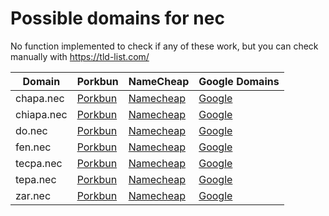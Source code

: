 # Possible domains for nec

No function implemented to check if any of these work, but you can check manually with https://tld-list.com/

| Domain | Porkbun | NameCheap | Google Domains |
|---|---|---|---|
| chapa.nec | [Porkbun](https://porkbun.com/checkout/search?prb=e814663da1&tlds=&idnLanguage=&search=search&q=chapa.nec) | [Namecheap](https://www.namecheap.com/domains/registration/results/?domain=chapa.nec) | [Google](https://domains.google.com/registrar/search?searchTerm=chapa.nec) |
| chiapa.nec | [Porkbun](https://porkbun.com/checkout/search?prb=e814663da1&tlds=&idnLanguage=&search=search&q=chiapa.nec) | [Namecheap](https://www.namecheap.com/domains/registration/results/?domain=chiapa.nec) | [Google](https://domains.google.com/registrar/search?searchTerm=chiapa.nec) |
| do.nec | [Porkbun](https://porkbun.com/checkout/search?prb=e814663da1&tlds=&idnLanguage=&search=search&q=do.nec) | [Namecheap](https://www.namecheap.com/domains/registration/results/?domain=do.nec) | [Google](https://domains.google.com/registrar/search?searchTerm=do.nec) |
| fen.nec | [Porkbun](https://porkbun.com/checkout/search?prb=e814663da1&tlds=&idnLanguage=&search=search&q=fen.nec) | [Namecheap](https://www.namecheap.com/domains/registration/results/?domain=fen.nec) | [Google](https://domains.google.com/registrar/search?searchTerm=fen.nec) |
| tecpa.nec | [Porkbun](https://porkbun.com/checkout/search?prb=e814663da1&tlds=&idnLanguage=&search=search&q=tecpa.nec) | [Namecheap](https://www.namecheap.com/domains/registration/results/?domain=tecpa.nec) | [Google](https://domains.google.com/registrar/search?searchTerm=tecpa.nec) |
| tepa.nec | [Porkbun](https://porkbun.com/checkout/search?prb=e814663da1&tlds=&idnLanguage=&search=search&q=tepa.nec) | [Namecheap](https://www.namecheap.com/domains/registration/results/?domain=tepa.nec) | [Google](https://domains.google.com/registrar/search?searchTerm=tepa.nec) |
| zar.nec | [Porkbun](https://porkbun.com/checkout/search?prb=e814663da1&tlds=&idnLanguage=&search=search&q=zar.nec) | [Namecheap](https://www.namecheap.com/domains/registration/results/?domain=zar.nec) | [Google](https://domains.google.com/registrar/search?searchTerm=zar.nec) |
